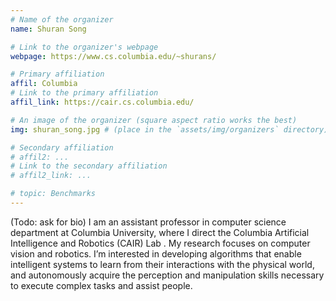 ```yaml
---
# Name of the organizer
name: Shuran Song

# Link to the organizer's webpage
webpage: https://www.cs.columbia.edu/~shurans/

# Primary affiliation
affil: Columbia
# Link to the primary affiliation
affil_link: https://cair.cs.columbia.edu/

# An image of the organizer (square aspect ratio works the best)
img: shuran_song.jpg # (place in the `assets/img/organizers` directory)

# Secondary affiliation
# affil2: ...
# Link to the secondary affiliation
# affil2_link: ...

# topic: Benchmarks
---
```


<!-- Whatever you write below will show up as the speaker's bio -->

(Todo: ask for bio) I am an assistant professor in computer science department at Columbia University, where I direct the Columbia Artificial Intelligence and Robotics (CAIR) Lab . My research focuses on computer vision and robotics. I’m interested in developing algorithms that enable intelligent systems to learn from their interactions with the physical world, and autonomously acquire the perception and manipulation skills necessary to execute complex tasks and assist people.
